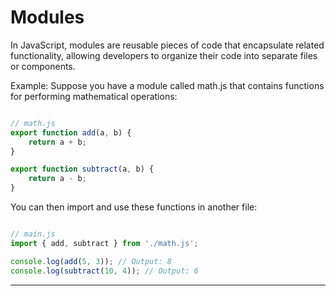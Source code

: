 # Modules

In JavaScript, modules are reusable pieces of code that encapsulate related functionality, allowing developers to organize their code into separate files or components.

Example:
Suppose you have a module called math.js that contains functions for performing mathematical operations:

```js

// math.js
export function add(a, b) {
    return a + b;
}

export function subtract(a, b) {
    return a - b;
}

```

You can then import and use these functions in another file:

```js

// main.js
import { add, subtract } from './math.js';

console.log(add(5, 3)); // Output: 8
console.log(subtract(10, 4)); // Output: 6

```

<hr>

